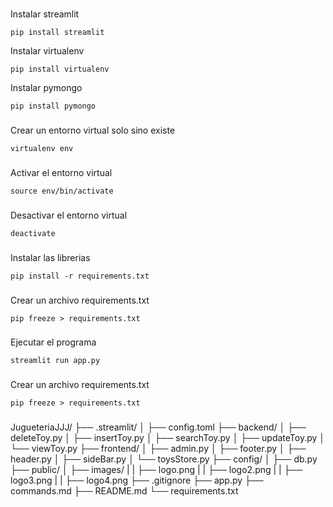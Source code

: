 ###
Instalar streamlit
```
pip install streamlit
```
Instalar virtualenv
```
pip install virtualenv
```
Instalar pymongo
```
pip install pymongo
```
###
Crear un entorno virtual solo sino existe
```
virtualenv env
```
###

Activar el entorno virtual
```
source env/bin/activate
```
###

Desactivar el entorno virtual
```
deactivate
```
###
Instalar las librerias
```
pip install -r requirements.txt
```
###
Crear un archivo requirements.txt
```
pip freeze > requirements.txt
```
###
Ejecutar el programa
```
streamlit run app.py
```
###
Crear un archivo requirements.txt
```
pip freeze > requirements.txt
```
###

JugueteriaJJJ/
├── .streamlit/
│   ├── config.toml
├── backend/
│   ├── deleteToy.py
│   ├── insertToy.py
│   ├── searchToy.py
│   ├── updateToy.py
│   └── viewToy.py
├── frontend/
│   ├── admin.py
│   ├── footer.py
│   ├── header.py
│   ├── sideBar.py
│   └── toysStore.py
├── config/
│   ├── db.py
├── public/
│   ├── images/
|   |  ├── logo.png
|   |  ├── logo2.png
|   |  ├── logo3.png
|   |  ├── logo4.png
├── .gitignore
├── app.py
├── commands.md
├── README.md
└── requirements.txt
